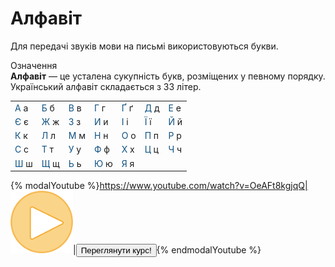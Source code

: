 # Алфавіт

Для передачi звукiв мови на письмi використовуються букви.

<div class="eoz-wrap">
<span class="eoz">Означення</span>
<div class="eoz-text">
<b>Алфавiт</b> — це усталена сукупнiсть букв, розмiщених у певному порядку. Український алфавiт складається з 33 лiтер.
</div>
</div>

<div class="centered-table-wrapper">
<table class="centered-table">
<tr>
<td><font color="#0F5181">А</font> а</td>
<td><font color="#0F5181">Б</font> б</td>
<td><font color="#0F5181">В</font> в</td>
<td><font color="#0F5181">Г</font> г</td>
<td><font color="#0F5181">Ґ</font> ґ</td>
<td><font color="#0F5181">Д</font> д</td>
<td><font color="#0F5181">Е</font> е</td>
</tr>
<tr>
<td><font color="#0F5181">Є</font> є</td>
<td><font color="#0F5181">Ж</font> ж</td>
<td><font color="#0F5181">З</font> з</td>
<td><font color="#0F5181">И</font> и</td>
<td><font color="#0F5181">I</font> і</td>
<td><font color="#0F5181">Ї</font> ї</td>
<td><font color="#0F5181">Й</font> й</td>
</tr>
<tr>
<td><font color="#0F5181">К</font> к</td>
<td><font color="#0F5181">Л</font> л</td>
<td><font color="#0F5181">М</font> м</td>
<td><font color="#0F5181">Н</font> н</td>
<td><font color="#0F5181">О</font> о</td>
<td><font color="#0F5181">П</font> п</td>
<td><font color="#0F5181">Р</font> р</td>
</tr>
<tr>
<td><font color="#0F5181">С</font> с</td>
<td><font color="#0F5181">Т</font> т</td>
<td><font color="#0F5181">У</font> у</td>
<td><font color="#0F5181">Ф</font> ф</td>
<td><font color="#0F5181">Х</font> х</td>
<td><font color="#0F5181">Ц</font> ц</td>
<td><font color="#0F5181">Ч</font> ч</td>
</tr>
<tr>
<td><font color="#0F5181">Ш</font> ш</td>
<td><font color="#0F5181">Щ</font> щ</td>
<td><font color="#0F5181">Ь</font> ь</td>
<td><font color="#0F5181">Ю</font> ю</td>
<td><font color="#0F5181">Я</font> я</td>
<td></td>
<td></td>
</tr>
</table>
</div>

{% modalYoutube %}https://www.youtube.com/watch?v=OeAFt8kgjqQ|<img class="shake" src="../images/Oval 1.png" width="100"/>|<a href="https://study.ed-era.com/courses/EdEra/U101/u101/about"><button class="but">Переглянути курс!</button></a>{% endmodalYoutube %} 